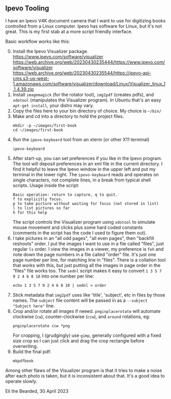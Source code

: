 Ipevo Tooling
--------------

I have an Ipevo V4K document camera that I want to use for digitizing books
controlled from a Linux computer. Ipevo has software for Linux, but it's not
great. This is my first stab at a more script friendly interface.

Basic workflow works like this:

0. Install the Ipevo Visualizer package.
   https://www.ipevo.com/software/visualizer
   https://web.archive.org/web/20230430235444/https://www.ipevo.com/software/visualizer
   https://web.archive.org/web/20230430235544/https://ipevo-api-cms.s3-us-west-1.amazonaws.com/software/visualizer/download/Linux/Visualizer_linux_1.1.4.39.zip
1. Install `imagemagick` (for the rotator tool), `img2pdf` (creates pdfs), and 
   `xdotool` (manipulates the Visualizer program). In Ubuntu that's an easy
   `apt-get install`, your distro may vary.
2. Copy the files here to your bin directory of choice. My choice is `~/bin/`
3. Make and cd into a directory to hold the project files.
   ```
   mkdir -p ~/images/first-book
   cd ~/images/first-book
   ```
4. Run the `ipevo-keyboard` tool from an xterm (or other X11 terminal)
   ```
   ipevo-keyboard
   ```
5. After start-up, you can set preferences if you like in the Ipevo program. 
   The tool will deposit preferences in an xml file in the current directory.
   I find it helpful to leave the Ipevo window in the upper left and put my
   terminal in the lower right. The `ipevo-keyboard` reads and operates on
   single characters, not complete lines, in a break from typical shell scripts.
   Usage inside the script:
   ```
   Basic operation: return to capture, q to quit.
   f to explicitly focus.
   p to take picture without waiting for focus (not stored in list)
   l to list pictures so far
   h for this help
   ```
   The script controls the Visualizer program using `xdotool` to simulate mouse
   movement and clicks plus some hard coded constants (comments in the script
   has the code I used to figure them out).
6. I take pictures in an "all odd pages", "all even pages", then "backfill
   reshoots" order.  I put the images I want to use in a file called "files",
   just regular `ls` order. I view the images in a viewer, my preference is
   `feh` and note down the page numbers in a file called "order" file. It's
   just one page number per line, for matching line in "files". There is a
   collation tool that works with this, but just putting all the images in
   page order in the "files" file works too. The `sednl` script makes it
   easy to convert `1 3 5 7 9 2 4 6 8 10` into one number per line:
   ```
   echo 1 3 5 7 9 2 4 6 8 10 | sednl > order
   ```
7. Stick metadata that `img2pdf` uses like 'title', 'subject', etc in files
   by those names. The `subject` file content will be passed in as a
   `--subject "Subject here"` line.
8. Crop and/or rotate all images if neeed. `pnginplacerotate` will automate
   clockwise (`cw`), counter-clockwise (`ccw`), and `around` rotations, eg:
   ```
   pnginplacerotate ccw *png
   ```
   For cropping, I (grudgingly) use `gimp`, generally configured with a fixed
   size crop so I can just click and drag the crop rectangle before overwriting.
9. Build the final pdf:
   ```
   mkpdfbook
   ```

Among other flaws of the Visualizer program is that it tries to make a noise
after each photo is taken, but it is inconsistent about that. It's a good idea
to operate slowly.

Eli the Bearded, 30 April 2023
